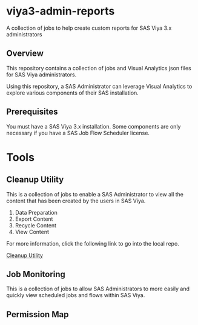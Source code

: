 # viya3-admin-reports
A collection of jobs to help create custom reports for SAS Viya 3.x administrators 

## Overview
This repository contains a collection of jobs and Visual Analytics json files for SAS Viya administrators.

Using this repository, a SAS Administrator can leverage Visual Analytics to explore various components of
their SAS installation.

## Prerequisites
You must have a SAS Viya 3.x installation.
Some components are only necessary if you have a SAS Job Flow Scheduler license.

# Tools
## Cleanup Utility
This is a collection of jobs to enable a SAS Administrator to view all the content that has been created 
by the users in SAS Viya. 
1. Data Preparation
2. Export Content
3. Recycle Content
4. View Content

For more information, click the following link to go into the local repo.

[Cleanup Utility](https://github.com/Jordangreen21/viya3-admin-reports/tree/main/Content_Cleanup)

## Job Monitoring
This is a collection of jobs to allow SAS Administrators to more easily and quickly view scheduled jobs and 
flows within SAS Viya.

## Permission Map
